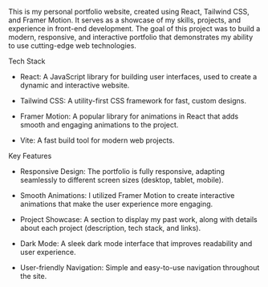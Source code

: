 This is my personal portfolio website, created using React, Tailwind CSS, and Framer Motion. It serves as a showcase of my skills, projects, and experience in front-end development. The goal of this project was to build a modern, responsive, and interactive portfolio that demonstrates my ability to use cutting-edge web technologies.

Tech Stack

- React: A JavaScript library for building user interfaces, used to create a dynamic and interactive website.

- Tailwind CSS: A utility-first CSS framework for fast, custom designs.

- Framer Motion: A popular library for animations in React that adds smooth and engaging animations to the project.

- Vite: A fast build tool for modern web projects.

Key Features

- Responsive Design: The portfolio is fully responsive, adapting seamlessly to different screen sizes (desktop, tablet, mobile).

- Smooth Animations: I utilized Framer Motion to create interactive animations that make the user experience more engaging.

- Project Showcase: A section to display my past work, along with details about each project (description, tech stack, and links).

- Dark Mode: A sleek dark mode interface that improves readability and user experience.

- User-friendly Navigation: Simple and easy-to-use navigation throughout the site.
